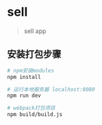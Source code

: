 # sell

> sell app

## 安装打包步骤

``` bash
# npm安装modules
npm install

# 运行本地服务器 localhost:8080
npm run dev

# webpack打包项目
npm build/build.js

